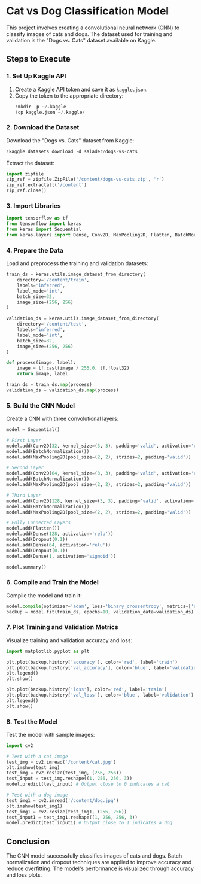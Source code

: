 # Cat vs Dog Classification Model

This project involves creating a convolutional neural network (CNN) to classify images of cats and dogs. The dataset used for training and validation is the "Dogs vs. Cats" dataset available on Kaggle.

## Steps to Execute

### 1. Set Up Kaggle API
1. Create a Kaggle API token and save it as `kaggle.json`.
2. Copy the token to the appropriate directory:
   ```python
   !mkdir -p ~/.kaggle
   !cp kaggle.json ~/.kaggle/
   ```

### 2. Download the Dataset
Download the "Dogs vs. Cats" dataset from Kaggle:
```python
!kaggle datasets download -d salader/dogs-vs-cats
```
Extract the dataset:
```python
import zipfile
zip_ref = zipfile.ZipFile('/content/dogs-vs-cats.zip', 'r')
zip_ref.extractall('/content')
zip_ref.close()
```

### 3. Import Libraries
```python
import tensorflow as tf
from tensorflow import keras
from keras import Sequential
from keras.layers import Dense, Conv2D, MaxPooling2D, Flatten, BatchNormalization, Dropout
```

### 4. Prepare the Data
Load and preprocess the training and validation datasets:
```python
train_ds = keras.utils.image_dataset_from_directory(
    directory='/content/train',
    labels='inferred',
    label_mode='int',
    batch_size=32,
    image_size=(256, 256)
)

validation_ds = keras.utils.image_dataset_from_directory(
    directory='/content/test',
    labels='inferred',
    label_mode='int',
    batch_size=32,
    image_size=(256, 256)
)

def process(image, label):
    image = tf.cast(image / 255.0, tf.float32)
    return image, label

train_ds = train_ds.map(process)
validation_ds = validation_ds.map(process)
```

### 5. Build the CNN Model
Create a CNN with three convolutional layers:
```python
model = Sequential()

# First Layer
model.add(Conv2D(32, kernel_size=(3, 3), padding='valid', activation='relu', input_shape=(256, 256, 3)))
model.add(BatchNormalization())
model.add(MaxPooling2D(pool_size=(2, 2), strides=2, padding='valid'))

# Second Layer
model.add(Conv2D(64, kernel_size=(3, 3), padding='valid', activation='relu'))
model.add(BatchNormalization())
model.add(MaxPooling2D(pool_size=(2, 2), strides=2, padding='valid'))

# Third Layer
model.add(Conv2D(128, kernel_size=(3, 3), padding='valid', activation='relu'))
model.add(BatchNormalization())
model.add(MaxPooling2D(pool_size=(2, 2), strides=2, padding='valid'))

# Fully Connected Layers
model.add(Flatten())
model.add(Dense(128, activation='relu'))
model.add(Dropout(0.1))
model.add(Dense(64, activation='relu'))
model.add(Dropout(0.1))
model.add(Dense(1, activation='sigmoid'))

model.summary()
```

### 6. Compile and Train the Model
Compile the model and train it:
```python
model.compile(optimizer='adam', loss='binary_crossentropy', metrics=['accuracy'])
backup = model.fit(train_ds, epochs=10, validation_data=validation_ds)
```

### 7. Plot Training and Validation Metrics
Visualize training and validation accuracy and loss:
```python
import matplotlib.pyplot as plt

plt.plot(backup.history['accuracy'], color='red', label='train')
plt.plot(backup.history['val_accuracy'], color='blue', label='validation')
plt.legend()
plt.show()

plt.plot(backup.history['loss'], color='red', label='train')
plt.plot(backup.history['val_loss'], color='blue', label='validation')
plt.legend()
plt.show()
```

### 8. Test the Model
Test the model with sample images:
```python
import cv2

# Test with a cat image
test_img = cv2.imread('/content/cat.jpg')
plt.imshow(test_img)
test_img = cv2.resize(test_img, (256, 256))
test_input = test_img.reshape((1, 256, 256, 3))
model.predict(test_input) # Output close to 0 indicates a cat

# Test with a dog image
test_img1 = cv2.imread('/content/dog.jpg')
plt.imshow(test_img1)
test_img1 = cv2.resize(test_img1, (256, 256))
test_input1 = test_img1.reshape((1, 256, 256, 3))
model.predict(test_input1) # Output close to 1 indicates a dog
```

## Conclusion
The CNN model successfully classifies images of cats and dogs. Batch normalization and dropout techniques are applied to improve accuracy and reduce overfitting. The model's performance is visualized through accuracy and loss plots.
